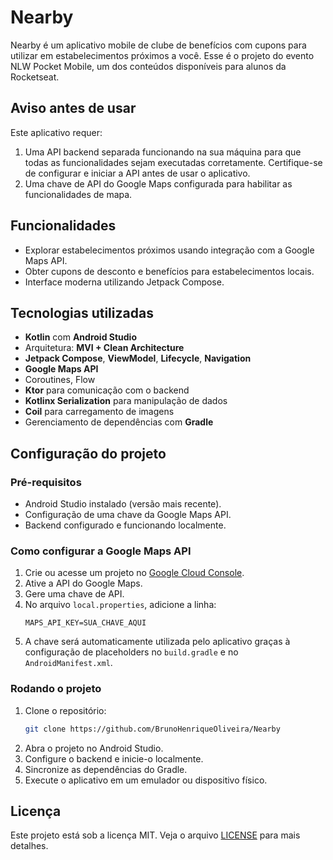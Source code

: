 # Nearby

Nearby é um aplicativo mobile de clube de benefícios com cupons para utilizar em estabelecimentos próximos a você. Esse é o projeto do evento NLW Pocket Mobile, um dos conteúdos disponíveis para alunos da Rocketseat.

## Aviso antes de usar

Este aplicativo requer:

1. Uma API backend separada funcionando na sua máquina para que todas as funcionalidades sejam executadas corretamente. Certifique-se de configurar e iniciar a API antes de usar o aplicativo.
2. Uma chave de API do Google Maps configurada para habilitar as funcionalidades de mapa.

## Funcionalidades

- Explorar estabelecimentos próximos usando integração com a Google Maps API.
- Obter cupons de desconto e benefícios para estabelecimentos locais.
- Interface moderna utilizando Jetpack Compose.

## Tecnologias utilizadas

- **Kotlin** com **Android Studio**
- Arquitetura: **MVI + Clean Architecture**
- **Jetpack Compose**, **ViewModel**, **Lifecycle**, **Navigation**
- **Google Maps API**
- Coroutines, Flow
- **Ktor** para comunicação com o backend
- **Kotlinx Serialization** para manipulação de dados
- **Coil** para carregamento de imagens
- Gerenciamento de dependências com **Gradle**

## Configuração do projeto

### Pré-requisitos

- Android Studio instalado (versão mais recente).
- Configuração de uma chave da Google Maps API.
- Backend configurado e funcionando localmente.

### Como configurar a Google Maps API

1. Crie ou acesse um projeto no [Google Cloud Console](https://console.cloud.google.com/).
2. Ative a API do Google Maps.
3. Gere uma chave de API.
4. No arquivo `local.properties`, adicione a linha:
   ```properties
   MAPS_API_KEY=SUA_CHAVE_AQUI
   ```
5. A chave será automaticamente utilizada pelo aplicativo graças à configuração de placeholders no `build.gradle` e no `AndroidManifest.xml`.

### Rodando o projeto

1. Clone o repositório:
   ```bash
   git clone https://github.com/BrunoHenriqueOliveira/Nearby
   ```
2. Abra o projeto no Android Studio.
3. Configure o backend e inicie-o localmente.
4. Sincronize as dependências do Gradle.
5. Execute o aplicativo em um emulador ou dispositivo físico.

## Licença

Este projeto está sob a licença MIT. Veja o arquivo [LICENSE](LICENSE) para mais detalhes.


